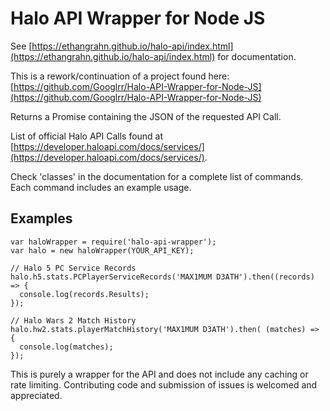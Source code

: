 # Halo API Wrapper for Node JS
See [https://ethangrahn.github.io/halo-api/index.html](https://ethangrahn.github.io/halo-api/index.html) for documentation.

This is a rework/continuation of a project found here: [https://github.com/Googlrr/Halo-API-Wrapper-for-Node-JS](https://github.com/Googlrr/Halo-API-Wrapper-for-Node-JS)


Returns a Promise containing the JSON of the requested API Call.

List of official Halo API Calls found at [https://developer.haloapi.com/docs/services/](https://developer.haloapi.com/docs/services/).

Check 'classes' in the documentation for a complete list of commands. Each command includes an example usage.

## Examples

```
var haloWrapper = require('halo-api-wrapper');
var halo = new haloWrapper(YOUR_API_KEY);

// Halo 5 PC Service Records
halo.h5.stats.PCPlayerServiceRecords('MAX1MUM D3ATH').then((records) => {
  console.log(records.Results);
});

// Halo Wars 2 Match History
halo.hw2.stats.playerMatchHistory('MAX1MUM D3ATH').then( (matches) => {
  console.log(matches);
});
```

This is purely a wrapper for the API and does not include any caching or rate limiting. Contributing code and submission of issues is welcomed and appreciated.
